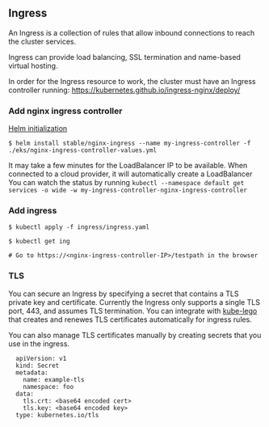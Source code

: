 ## Ingress

An Ingress is a collection of rules that allow inbound connections to reach the cluster services.

Ingress can provide load balancing, SSL termination and name-based virtual hosting.

In order for the Ingress resource to work, the cluster must have an Ingress controller running: https://kubernetes.github.io/ingress-nginx/deploy/

### Add nginx ingress controller 

[Helm initialization](../helm/helm.md)

```
$ helm install stable/nginx-ingress --name my-ingress-controller -f ./eks/nginx-ingress-controller-values.yml
```

It may take a few minutes for the LoadBalancer IP to be available. When connected to a cloud provider, it will automatically create a LoadBalancer
You can watch the status by running `kubectl --namespace default get services -o wide -w my-ingress-controller-nginx-ingress-controller`


### Add ingress

```
$ kubectl apply -f ingress/ingress.yaml 

$ kubectl get ing

# Go to https://<nginx-ingress-controller-IP>/testpath in the browser
```

### TLS
You can secure an Ingress by specifying a secret that contains a TLS private key and certificate. Currently the Ingress only supports a single TLS port, 443, and assumes TLS termination. You can integrate with [kube-lego](https://github.com/jetstack/kube-lego) that creates and renewes TLS certificates automatically for ingress rules.

You can also manage TLS certificates manually by creating secrets that you use in the ingress.

```
  apiVersion: v1
  kind: Secret
  metadata:
    name: example-tls
    namespace: foo
  data:
    tls.crt: <base64 encoded cert>
    tls.key: <base64 encoded key>
  type: kubernetes.io/tls
```